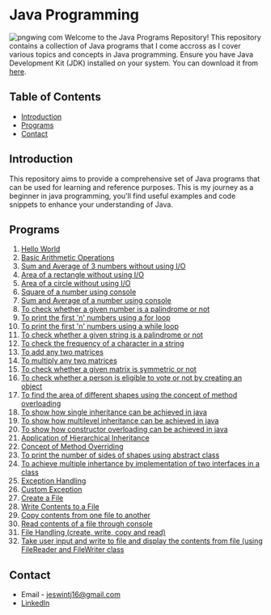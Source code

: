 # Java Programming
![pngwing com](https://github.com/user-attachments/assets/1a88833b-1541-4b5e-b47f-4db9c19914c5)
Welcome to the Java Programs Repository! This repository contains a collection of Java programs that I come accross as I cover various topics and concepts in Java programming. 
Ensure you have Java Development Kit (JDK) installed on your system. You can download it from [here](https://www.oracle.com/java/technologies/javase-jdk11-downloads.html).

## Table of Contents

- [Introduction](#introduction)
- [Programs](#programs)
- [Contact](#contact)

## Introduction

This repository aims to provide a comprehensive set of Java programs that can be used for learning and reference purposes. This is my journey as a beginner in java programming, you'll find useful examples and code snippets to enhance your understanding of Java.

## Programs

1. [Hello World](hello.java)
2. [Basic Arithmetic Operations](BasicArithmetic.java)
3. [Sum and Average of 3 numbers without using I/O](sumAvg.java)
4. [Area of a rectangle without using I/O](areaRectangle.java)
5. [Area of a circle without using I/O](areaCircle.java)
6. [Square of a number using console](Square.java)
7. [Sum and Average of a number using console](SumAvgUsingConsole.java)
8. [To check whether a given number is a palindrome or not](palindrome.java)
9. [To print the first 'n' numbers using a for loop](FirstNdigitsUsingFor.java)
10. [To print the first 'n' numbers using a while loop](FirstNdigitsUsingWhile.java)
11. [To check whether a given string is a palindrome or not](StringPalindrome.java)
12. [To check the frequency of a character in a string](CharFreq.java)
13. [To add any two matrices](MatrixAddition.java)
14. [To multiply any two matrices](MatrixMultiplication.java)
15. [To check whether a given matrix is symmetric or not](MatrixSymmetry.java)
16. [To check whether a person is eligible to vote or not by creating an object](VoteEligibilityObject.java)
17. [To find the area of different shapes using the concept of method overloading](MethodOverloading.java)
18. [To show how single inheritance can be achieved in java](SingleInheritance.java)
19. [To show how multilevel inheritance can be achieved in java](MultiLevelInheritance.java)
20. [To show how constructor overloading can be achieved in java](ConstructorOverloading.java)
21. [Application of Hierarchical Inheritance](HierInheritance.java)
22. [Concept of Method Overriding](MethodOverriding.java)
23. [To print the number of sides of shapes using abstract class](AbstractClass.java)
24. [To achieve multiple inhertance by implementation of two interfaces in a class](InterfaceImplementation.java)
25. [Exception Handling](ExceptionHandling.java)
26. [Custom Exception](CustomException.java)
27. [Create a File](FileCreation.java)
28. [Write Contents to a File](WriteToFile.java)
29. [Copy contents from one file to another](CopyFile.java)
30. [Read contents of a file through console](ReadFile.java)
31. [File Handling (create, write, copy and read)](CopyAndDisplay.java)
32. [Take user input and write to file and display the contents from file (using FileReader and FileWriter class](UserReadDisplay.java)


## Contact

- Email - jeswintj16@gmail.com
- [LinkedIn](https://www.linkedin.com/in/jeswin-thampichan-joseph-4ba542204/)
